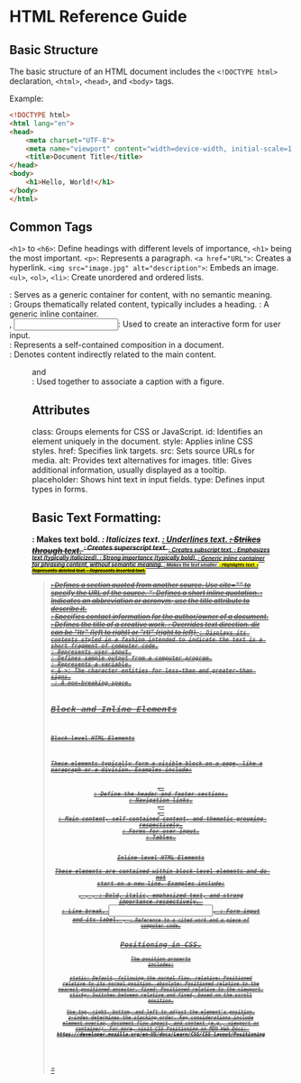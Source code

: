 # HTML Reference Guide

## Basic Structure

The basic structure of an HTML document includes the `<!DOCTYPE html>` declaration, `<html>`, `<head>`, and `<body>` tags.

Example:
```html
<!DOCTYPE html>
<html lang="en">
<head>
    <meta charset="UTF-8">
    <meta name="viewport" content="width=device-width, initial-scale=1.0">
    <title>Document Title</title>
</head>
<body>
    <h1>Hello, World!</h1>
</body>
</html>
```


## Common Tags

`<h1>` to `<h6>`: Define headings with different levels of importance, `<h1>` being the most important.
`<p>`: Represents a paragraph.
`<a href="URL">`: Creates a hyperlink.
`<img src="image.jpg" alt="description">`: Embeds an image.
`<ul>`, `<ol>`, `<li>`: Create unordered and ordered lists.
<div>: Serves as a generic container for content, with no semantic meaning.
<section>: Groups thematically related content, typically includes a heading.
<span>: A generic inline container.
<form>, <input>: Used to create an interactive form for user input.
<article>: Represents a self-contained composition in a document.
<aside>: Denotes content indirectly related to the main content.
<figure> and <figcaption>: Used together to associate a caption with a figure.

## Attributes

class: Groups elements for CSS or JavaScript.
id: Identifies an element uniquely in the document.
style: Applies inline CSS styles.
href: Specifies link targets.
src: Sets source URLs for media.
alt: Provides text alternatives for images.
title: Gives additional information, usually displayed as a tooltip.
placeholder: Shows hint text in input fields.
type: Defines input types in forms.


## Basic Text Formatting:

<b>: Makes text bold.
<i>: Italicizes text.
<u>: Underlines text.
<s>: Strikes through text.
<sup>: Creates superscript text.
<sub>: Creates subscript text.
<em>: Emphasizes text (typically italicized).
<strong>: Strong importance (typically bold).
<span>: Generic inline container for phrasing content, without semantic meaning.
<small>: Makes the text smaller.
<mark>: Highlights text.
<del>: Represents deleted text.
<ins>: Represents inserted text.
<blockquote>: Defines a section quoted from another source. Use cite="" to specify the URL of the source.
<q>: Defines a short inline quotation.
<abbr>: Indicates an abbreviation or acronym; use the title attribute to describe it.
<address>: Specifies contact information for the author/owner of a document.
<cite>: Defines the title of a creative work.
<bdo dir="">: Overrides text direction. dir can be "ltr" (left to right) or "rtl" (right to left).
<code>: Displays its contents styled in a fashion intended to indicate the text is a short fragment of computer code.
<kbd>: Represents user input.
<samp>: Defines sample output from a computer program.
<var>: Represents a variable.
&lt; & &gt;: The character entities for less-than and greater-than signs.
&nbsp;: A non-breaking space.


## Block and Inline Elements

#### Block-level HTML Elements
These elements typically form a visible block on a page, like a paragraph or a division. Examples include:

<header>, <footer>: Define the header and footer sections.
<nav>: Navigation links.
<main>, <article>, <section>: Main content, self-contained content, and thematic grouping respectively.
<form>: Forms for user input.
<table>: Tables.

#### Inline-level HTML Elements
These elements are contained within block-level elements and do not start on a new line. Examples include:

<b>, <i>, <em>, <strong>: Bold, italic, emphasized text, and strong importance respectively.
<br>: Line break.
<input>, <label>: Form input and its label.
<cite>, <code>: Reference to a cited work and a piece of computer code.


## Positioning in CSS. 

#### The position property includes:

static: Default, following the normal flow.
relative: Positioned relative to its normal position.
absolute: Positioned relative to the nearest positioned ancestor.
fixed: Positioned relative to the viewport.
sticky: Switches between relative and fixed, based on the scroll position.

Use top, right, bottom, and left to adjust the element's position. z-index determines the stacking order. Key considerations include element overlap, document flow impact, and context (e.g., viewport or container). For more, visit CSS Positioning on MDN Web Docs: https://developer.mozilla.org/en-US/docs/Learn/CSS/CSS_layout/Positioning

